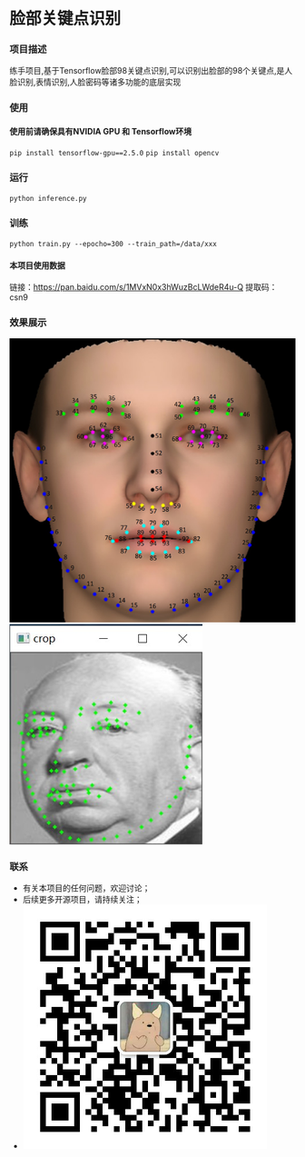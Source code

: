 # 脸部关键点识别


### 项目描述

​	练手项目,基于Tensorflow脸部98关键点识别,可以识别出脸部的98个关键点,是人脸识别,表情识别,人脸密码等诸多功能的底层实现


### 使用
#### 使用前请确保具有NVIDIA GPU 和 Tensorflow环境
`pip install tensorflow-gpu==2.5.0`
`pip install opencv`


### 运行
`python inference.py`

### 训练
`python train.py --epocho=300 --train_path=/data/xxx`

#### 本项目使用数据

链接：https://pan.baidu.com/s/1MVxN0x3hWuzBcLWdeR4u-Q 
提取码：csn9 

### 效果展示

![](./image/WFLW_annotation.png)
![](./image/1.jpg)

### 联系

* 有关本项目的任何问题，欢迎讨论；
* 后续更多开源项目，请持续关注；
* ![](./image/wechat.png)